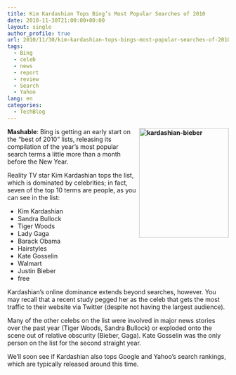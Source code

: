 ```yaml
---
title: Kim Kardashian Tops Bing’s Most Popular Searches of 2010
date: 2010-11-30T21:00:00+00:00
layout: single
author_profile: true
url: 2010/11/30/kim-kardashian-tops-bings-most-popular-searches-of-2010/
tags:
  - Bing
  - celeb
  - news
  - report
  - review
  - Search
  - Yahoo
lang: en
categories: 
  - TechBlog
---
```

**[<img title="kardashian-bieber" border="0" alt="kardashian-bieber" align="right" src="http://lh5.ggpht.com/_vaUVXcmC3OI/TPVe9pwZIXI/AAAAAAAADSg/ftjaa9q4VyE/kardashian-bieber_thumb%5B5%5D.jpg?imgmax=800" width="204" height="250" />](http://lh6.ggpht.com/_vaUVXcmC3OI/TPVe419tLoI/AAAAAAAADSc/XNQnNo6HpL8/s1600-h/kardashian-bieber%5B7%5D.jpg)Mashable**: Bing is getting an early start on the “best of 2010” lists, releasing its compilation of the year’s most popular search terms a little more than a month before the New Year. 

Reality TV star Kim Kardashian tops the list, which is dominated by celebrities; in fact, seven of the top 10 terms are people, as you can see in the list:

  * Kim Kardashian 
  * Sandra Bullock 
  * Tiger Woods 
  * Lady Gaga 
  * Barack Obama 
  * Hairstyles 
  * Kate Gosselin 
  * Walmart
  * Justin Bieber
  * free

Kardashian’s online dominance extends beyond searches, however. You may recall that a recent study pegged her as the celeb that gets the most traffic to their website via Twitter (despite not having the largest audience).

Many of the other celebs on the list were involved in major news stories over the past year (Tiger Woods, Sandra Bullock) or exploded onto the scene out of relative obscurity (Bieber, Gaga). Kate Gosselin was the only person on the list for the second straight year.

We’ll soon see if Kardashian also tops Google and Yahoo’s search rankings, which are typically released around this time.